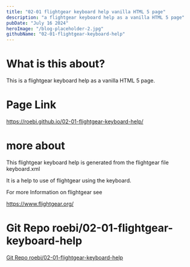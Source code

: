 ```yaml
---
title: "02-01 flightgear keyboard help vanilla HTML 5 page"
description: "a flightgear keyboard help as a vanilla HTML 5 page"
pubDate: "July 16 2024"
heroImage: "/blog-placeholder-2.jpg"
githubName: "02-01-flightgear-keyboard-help"
---
```


# What is this about?

This is a flightgear keyboard help as a vanilla HTML 5 page.

# Page Link

https://roebi.github.io/02-01-flightgear-keyboard-help/

# more about

This flightgear keyboard help is generated from the flightgear file keyboard.xml

It is a help to use of flightgear using the keyboard.

For more Information on flightgear see

https://www.flightgear.org/

# Git Repo roebi/02-01-flightgear-keyboard-help

[Git Repo roebi/02-01-flightgear-keyboard-help](https://github.com/roebi/02-01-flightgear-keyboard-help)
